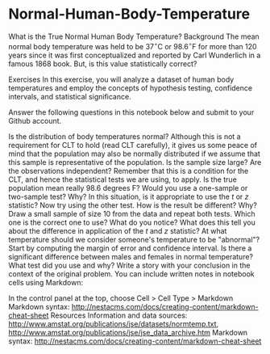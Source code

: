 # Normal-Human-Body-Temperature

What is the True Normal Human Body Temperature?
Background
The mean normal body temperature was held to be 37$^{\circ}$C or 98.6$^{\circ}$F for more than 120 years since it was first conceptualized and reported by Carl Wunderlich in a famous 1868 book. But, is this value statistically correct?

Exercises
In this exercise, you will analyze a dataset of human body temperatures and employ the concepts of hypothesis testing, confidence intervals, and statistical significance.

Answer the following questions in this notebook below and submit to your Github account.

Is the distribution of body temperatures normal?
Although this is not a requirement for CLT to hold (read CLT carefully), it gives us some peace of mind that the population may also be normally distributed if we assume that this sample is representative of the population.
Is the sample size large? Are the observations independent?
Remember that this is a condition for the CLT, and hence the statistical tests we are using, to apply.
Is the true population mean really 98.6 degrees F?
Would you use a one-sample or two-sample test? Why?
In this situation, is it appropriate to use the $t$ or $z$ statistic?
Now try using the other test. How is the result be different? Why?
Draw a small sample of size 10 from the data and repeat both tests.
Which one is the correct one to use?
What do you notice? What does this tell you about the difference in application of the $t$ and $z$ statistic?
At what temperature should we consider someone's temperature to be "abnormal"?
Start by computing the margin of error and confidence interval.
Is there a significant difference between males and females in normal temperature?
What test did you use and why?
Write a story with your conclusion in the context of the original problem.
You can include written notes in notebook cells using Markdown:

In the control panel at the top, choose Cell > Cell Type > Markdown
Markdown syntax: http://nestacms.com/docs/creating-content/markdown-cheat-sheet
Resources
Information and data sources: http://www.amstat.org/publications/jse/datasets/normtemp.txt, http://www.amstat.org/publications/jse/jse_data_archive.htm
Markdown syntax: http://nestacms.com/docs/creating-content/markdown-cheat-sheet

